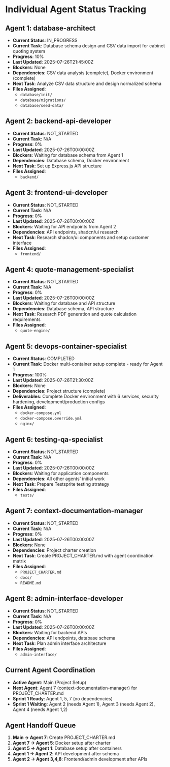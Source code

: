 # Individual Agent Status Tracking

## Agent 1: database-architect
- **Current Status**: IN_PROGRESS
- **Current Task**: Database schema design and CSV data import for cabinet quoting system
- **Progress**: 10%
- **Last Updated**: 2025-07-26T21:45:00Z
- **Blockers**: None
- **Dependencies**: CSV data analysis (complete), Docker environment (complete)
- **Next Task**: Analyze CSV data structure and design normalized schema
- **Files Assigned**: 
  - `database/init/`
  - `database/migrations/`
  - `database/seed-data/`

## Agent 2: backend-api-developer
- **Current Status**: NOT_STARTED
- **Current Task**: N/A
- **Progress**: 0%
- **Last Updated**: 2025-07-26T00:00:00Z
- **Blockers**: Waiting for database schema from Agent 1
- **Dependencies**: Database schema, Docker environment
- **Next Task**: Set up Express.js API structure
- **Files Assigned**: 
  - `backend/`

## Agent 3: frontend-ui-developer
- **Current Status**: NOT_STARTED
- **Current Task**: N/A
- **Progress**: 0%
- **Last Updated**: 2025-07-26T00:00:00Z
- **Blockers**: Waiting for API endpoints from Agent 2
- **Dependencies**: API endpoints, shadcn/ui research
- **Next Task**: Research shadcn/ui components and setup customer interface
- **Files Assigned**: 
  - `frontend/`

## Agent 4: quote-management-specialist
- **Current Status**: NOT_STARTED
- **Current Task**: N/A
- **Progress**: 0%
- **Last Updated**: 2025-07-26T00:00:00Z
- **Blockers**: Waiting for database and API structure
- **Dependencies**: Database schema, API structure
- **Next Task**: Research PDF generation and quote calculation requirements
- **Files Assigned**: 
  - `quote-engine/`

## Agent 5: devops-container-specialist
- **Current Status**: COMPLETED
- **Current Task**: Docker multi-container setup complete - ready for Agent 1
- **Progress**: 100%
- **Last Updated**: 2025-07-26T21:30:00Z
- **Blockers**: None
- **Dependencies**: Project structure (complete)
- **Deliverables**: Complete Docker environment with 6 services, security hardening, development/production configs
- **Files Assigned**: 
  - `docker-compose.yml`
  - `docker-compose.override.yml`
  - `nginx/`

## Agent 6: testing-qa-specialist
- **Current Status**: NOT_STARTED
- **Current Task**: N/A
- **Progress**: 0%
- **Last Updated**: 2025-07-26T00:00:00Z
- **Blockers**: Waiting for application components
- **Dependencies**: All other agents' initial work
- **Next Task**: Prepare Testsprite testing strategy
- **Files Assigned**: 
  - `tests/`

## Agent 7: context-documentation-manager
- **Current Status**: NOT_STARTED
- **Current Task**: N/A
- **Progress**: 0%
- **Last Updated**: 2025-07-26T00:00:00Z
- **Blockers**: None
- **Dependencies**: Project charter creation
- **Next Task**: Create PROJECT_CHARTER.md with agent coordination matrix
- **Files Assigned**: 
  - `PROJECT_CHARTER.md`
  - `docs/`
  - `README.md`

## Agent 8: admin-interface-developer
- **Current Status**: NOT_STARTED
- **Current Task**: N/A
- **Progress**: 0%
- **Last Updated**: 2025-07-26T00:00:00Z
- **Blockers**: Waiting for backend APIs
- **Dependencies**: API endpoints, database schema
- **Next Task**: Plan admin interface architecture
- **Files Assigned**: 
  - `admin-interface/`

## Current Agent Coordination
- **Active Agent**: Main (Project Setup)
- **Next Agent**: Agent 7 (context-documentation-manager) for PROJECT_CHARTER.md
- **Sprint 1 Ready**: Agent 1, 5, 7 (no dependencies)
- **Sprint 1 Waiting**: Agent 2 (needs Agent 1), Agent 3 (needs Agent 2), Agent 4 (needs Agent 1,2)

## Agent Handoff Queue
1. **Main → Agent 7**: Create PROJECT_CHARTER.md
2. **Agent 7 → Agent 5**: Docker setup after charter
3. **Agent 5 → Agent 1**: Database setup after containers
4. **Agent 1 → Agent 2**: API development after schema
5. **Agent 2 → Agent 3,4,8**: Frontend/admin development after APIs